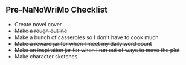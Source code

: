 ## Pre-NaNoWriMo Checklist

+ Create novel cover
+ <s>Make a rough outline</s>
+ Make a bunch of casseroles so I don't have to cook much
+ <s>Make a reward jar for when I meet my daily word count</s>
+ <s>Make an inspiration jar for when I run out of ways to move the plot </s>
+ Make character sketches
